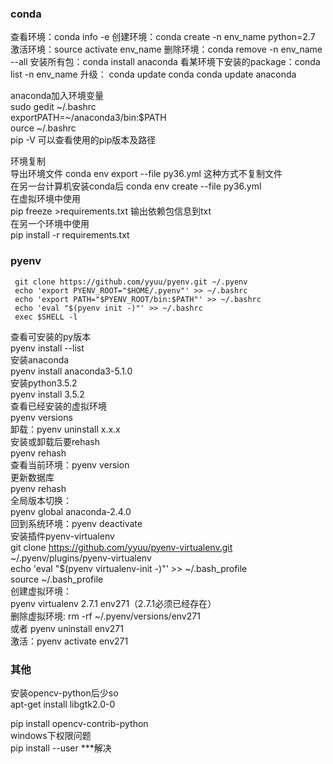 ### conda
 查看环境：conda info -e
 创建环境：conda create -n env_name python=2.7
 激活环境：source activate env_name
 删除环境：conda remove -n env_name --all
 安装所有包：conda install anaconda
 看某环境下安装的package：conda list -n env_name
 升级：    conda update conda
         conda update anaconda

anaconda加入环境变量  
sudo gedit ~/.bashrc  
exportPATH=~/anaconda3/bin:$PATH  
ource ~/.bashrc  
pip -V 可以查看使用的pip版本及路径  

环境复制  
     导出环境文件 conda env export --file py36.yml  这种方式不复制文件  
     在另一台计算机安装conda后 conda env create --file py36.yml  
在虚拟环境中使用  
     pip freeze >requirements.txt 输出依赖包信息到txt  
在另一个环境中使用  
     pip install -r requirements.txt  

### pyenv  
     git clone https://github.com/yyuu/pyenv.git ~/.pyenv  
     echo 'export PYENV_ROOT="$HOME/.pyenv"' >> ~/.bashrc  
     echo 'export PATH="$PYENV_ROOT/bin:$PATH"' >> ~/.bashrc  
     echo 'eval "$(pyenv init -)"' >> ~/.bashrc  
     exec $SHELL -l  
查看可安装的py版本  
     pyenv install --list  
安装anaconda  
     pyenv install anaconda3-5.1.0  
安装python3.5.2  
     pyenv install 3.5.2  
查看已经安装的虚拟环境  
     pyenv versions  
卸载：pyenv uninstall x.x.x  
安装或卸载后要rehash  
         pyenv rehash  
查看当前环境：pyenv version  
更新数据库  
     pyenv rehash  
全局版本切换：  
     pyenv global anaconda-2.4.0  
回到系统环境：pyenv deactivate  
安装插件pyenv-virtualenv  
     git clone https://github.com/yyuu/pyenv-virtualenv.git ~/.pyenv/plugins/pyenv-virtualenv  
     echo 'eval "$(pyenv virtualenv-init -)"' >> ~/.bash_profile  
     source ~/.bash_profile  
创建虚拟环境：  
     pyenv virtualenv 2.7.1 env271（2.7.1必须已经存在）  
删除虚拟环境: rm -rf ~/.pyenv/versions/env271  
     或者 pyenv uninstall env271  
激活：pyenv activate env271  

### 其他  
安装opencv-python后少so  
apt-get install libgtk2.0-0  

pip install opencv-contrib-python  
windows下权限问题  
pip install --user ***解决  

